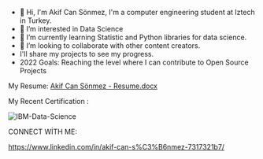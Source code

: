- 👋 Hi, I'm Akif Can Sönmez, I'm a computer engineering student at Iztech in Turkey.
- 👀 I’m interested in Data Science
- 🌱 I’m currently learning Statistic and Python libraries for data science.
- 💞️ I’m looking to collaborate with other content creators.
-    I'll share my projects to see my progress.
-    2022 Goals: Reaching the level where I can contribute to Open Source Projects

My Resume:
[Akif Can Sönmez - Resume.docx](https://github.com/AkifCanSonmez/AkifCanSonmez/files/7634924/Akif.Can.Sonmez.-.Resume.docx)


My Recent Certification :

![IBM-Data-Science](https://user-images.githubusercontent.com/78687240/144255437-aa7a7b93-9a8b-4e9e-8784-c7233974c694.png)

CONNECT WİTH ME:

https://www.linkedin.com/in/akif-can-s%C3%B6nmez-7317321b7/
